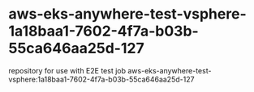 # aws-eks-anywhere-test-vsphere-1a18baa1-7602-4f7a-b03b-55ca646aa25d-127
repository for use with E2E test job aws-eks-anywhere-test-vsphere:1a18baa1-7602-4f7a-b03b-55ca646aa25d-127
